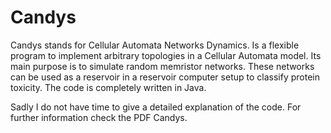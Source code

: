 # Candys
Candys stands for Cellular Automata Networks Dynamics. Is a flexible program to implement arbitrary topologies in a Cellular Automata model. Its main purpose is to simulate random memristor networks. These networks can be used as a reservoir in a reservoir computer setup to classify protein toxicity. The code is completely written in Java.

Sadly I do not have time to give a detailed explanation of the code. For further information check the PDF Candys.
